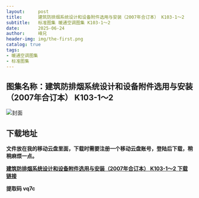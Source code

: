```yaml
---
layout:     post
title:      建筑防排烟系统设计和设备附件选用与安装（2007年合订本） K103-1～2
subtitle:   标准图集 暖通空调图集 K103-1～2
date:       2025-06-24
author:     峰兄
header-img: img/the-first.png
catalog: true
tags:
- 暖通空调图集
- 标准图集
---
```

## 图集名称：建筑防排烟系统设计和设备附件选用与安装（2007年合订本） K103-1～2
![封面](https://pic1.imgdb.cn/item/6858f5a158cb8da5c864efa2.jpg)


## 下载地址 ##
**文件放在我的移动云盘里面，下载时需要注册一个移动云盘账号，登陆后下载，稍稍麻烦一点。**  
  
[**建筑防排烟系统设计和设备附件选用与安装（2007年合订本） K103-1～2 下载链接**](https://caiyun.139.com/w/i/2nQQWbXwUH8kz)


**提取码 vq7c**

